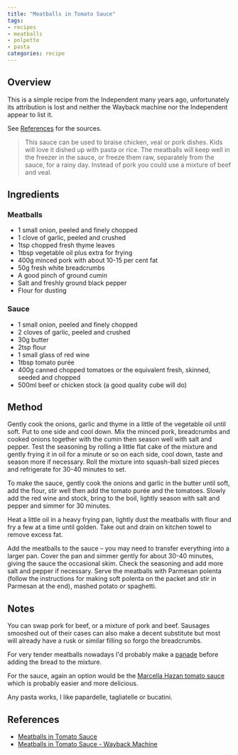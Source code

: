 ```yaml
---
title: "Meatballs in Tomato Sauce"
tags:
- recipes
- meatballs
- polpette
- pasta
categories: recipe
---
```


## Overview
This is a simple recipe from the Independent many years ago, unfortunately its attribution is lost and neither the Wayback machine nor the Independent appear to list it. 

See [References](#references) for the sources.

> This sauce can be used to braise chicken, veal or pork dishes. Kids will love it dished up with pasta or rice. The meatballs will keep well in the freezer in the sauce, or freeze them raw, separately from the sauce, for a rainy day. Instead of pork you could use a mixture of beef and veal.

## Ingredients
### Meatballs
- 1 small onion, peeled and finely chopped
- 1 clove of garlic, peeled and crushed
- 1tsp chopped fresh thyme leaves
- 1tbsp vegetable oil plus extra for frying
- 400g minced pork with about 10-15 per cent fat
- 50g fresh white breadcrumbs
- A good pinch of ground cumin
- Salt and freshly ground black pepper
- Flour for dusting

### Sauce
- 1 small onion, peeled and finely chopped
- 2 cloves of garlic, peeled and crushed
- 30g butter
- 2tsp flour
- 1 small glass of red wine
- 1tbsp tomato purée
- 400g canned chopped tomatoes or the equivalent fresh, skinned, seeded and chopped
- 500ml beef or chicken stock (a good quality cube will do) 

## Method
Gently cook the onions, garlic and thyme in a little of the vegetable oil until soft. Put to one side and cool down. Mix the minced pork, breadcrumbs and cooked onions together with the cumin then season well with salt and pepper. Test the seasoning by rolling a little flat cake of the mixture and gently frying it in oil for a minute or so on each side, cool down, taste and season more if necessary. Roll the mixture into squash-ball sized pieces and refrigerate for 30-40 minutes to set.

To make the sauce, gently cook the onions and garlic in the butter until soft, add the flour, stir well then add the tomato purée and the tomatoes. Slowly add the red wine and stock, bring to the boil, lightly season with salt and pepper and simmer for 30 minutes.

Heat a little oil in a heavy frying pan, lightly dust the meatballs with flour and fry a few at a time until golden. Take out and drain on kitchen towel to remove excess fat.

Add the meatballs to the sauce – you may need to transfer everything into a larger pan. Cover the pan and simmer gently for about 30-40 minutes, giving the sauce the occasional skim. Check the seasoning and add more salt and pepper if necessary. Serve the meatballs with Parmesan polenta (follow the instructions for making soft polenta on the packet and stir in Parmesan at the end), mashed potato or spaghetti. 

## Notes
You can swap pork for beef, or a mixture of pork and beef. Sausages smooshed out of their cases can also make a decent substitute but most will already have a rusk or similar filling so forgo the breadcrumbs.

For very tender meatballs nowadays I'd probably make a [panade](https://www.thespruceeats.com/what-is-a-panade-4796631) before adding the bread to the mixture.

For the sauce, again an option would be the [Marcella Hazan tomato sauce](https://www.foodandwine.com/recipes/tomato-sauce-onion-and-butter) which is probably easier and more delicious.

Any pasta works, I like papardelle, tagliatelle or bucatini.

## References
- [Meatballs in Tomato Sauce](https://www.independent.co.uk/life-style/food-and-drink/recipes/meatballs-in-tomato-sauce-5360863.html)
- [Meatballs in Tomato Sauce - Wayback Machine](https://web.archive.org/web/20020817210336/http://enjoyment.independent.co.uk/food_and_drink/recipes/story.jsp?story=312363)